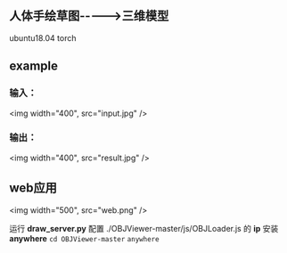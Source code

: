 ## 人体手绘草图----->三维模型
ubuntu18.04 
torch
## example
### 输入：
<img width="400", src="input.jpg" />

### 输出：
<img width="400", src="result.jpg" />

## web应用
<img width="500", src="web.png" />

运行 **draw_server.py**
配置 ./OBJViewer-master/js/OBJLoader.js 的 **ip**
安装 **anywhere**
`cd OBJViewer-master`
`anywhere`
